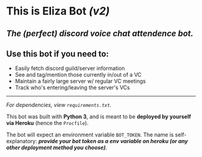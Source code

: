 # This is Eliza Bot _(v2)_

__*The (perfect) discord voice chat attendence bot.*__
-

## Use this bot if you need to:
 - Easily fetch discord guild/server information
 - See and tag/mention those currently in/out of a VC
 - Maintain a fairly large server w/ regular VC meetings
 - Track who's entering/leaving the server's VCs

---

_For dependencies, view `requirements.txt`._

This bot was built with __Python 3__, and is meant to be __deployed by yourself via Heroku__ (hence the `Procfile`).

The bot will expect an environment variable `BOT_TOKEN`. The name is self-explanatory: __*provide your bot token as a env variable on heroku (or any other deployment method you choose)*__.